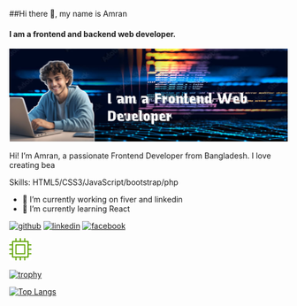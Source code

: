 ##Hi there 👋, my name is Amran
#### I am a frontend and backend web developer.
![I am a frontend and backend web developer.](./20250513_231323.jpg)

Hi! I’m Amran, a passionate Frontend Developer from Bangladesh. I love creating bea

Skills: HTML5/CSS3/JavaScript/bootstrap/php

- 🔭 I’m currently working on fiver and linkedin  
- 🌱 I’m currently learning React 


[<img src='https://cdn.jsdelivr.net/npm/simple-icons@3.0.1/icons/github.svg' alt='github' height='40'>](https://github.com/amranwebdev1.github.io)  [<img src='https://cdn.jsdelivr.net/npm/simple-icons@3.0.1/icons/linkedin.svg' alt='linkedin' height='40'>](https://www.linkedin.com/in/https://www.linkedin.com/in/md-amran-hossen-a93a672a3?utm_source=share&utm_campaign=share_via&utm_content=profile&utm_medium=android_app/)  [<img src='https://cdn.jsdelivr.net/npm/simple-icons@3.0.1/icons/facebook.svg' alt='facebook' height='40'>](https://www.facebook.com/https://www.facebook.com/share/1AZTrpzzQ6/)  

<a href='https://docs.github.com/en/developers'><img src='https://raw.githubusercontent.com/acervenky/animated-github-badges/master/assets/devbadge.gif' width='40' height='40'></a> 

[![trophy](https://github-profile-trophy.vercel.app/?username=amranwebdev1.github.io)](https://github.com/ryo-ma/github-profile-trophy)

[![Top Langs](https://github-readme-stats.vercel.app/api/top-langs/?username=amranwebdev1.github.io)](https://github.com/anuraghazra/github-readme-stats)



<!--
**amranwebdev1/amranwebdev1** is a ✨ _special_ ✨ repository because its `README.md` (this file) appears on your GitHub profile.

Here are some ideas to get you started:

- 🔭 I’m currently working on ...
- 🌱 I’m currently learning ...
- 👯 I’m looking to collaborate on ...
- 🤔 I’m looking for help with ...
- 💬 Ask me about ...
- 📫 How to reach me: ...
- 😄 Pronouns: ...
- ⚡ Fun fact: ...
-->
